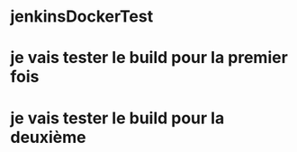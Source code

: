 # jenkinsDockerTest
# je vais tester le build pour la premier fois
# je vais tester le build pour la deuxième 
